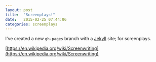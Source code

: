 ```yaml
---
layout: post
title:  "Screenplays!"
date:   2015-02-25 07:44:06
categories: screenplays
---
```

I've created a new `gh-pages` branch with a [Jekyll] site;
for screenplays.

[https://en.wikipedia.org/wiki/Screenwriting](https://en.wikipedia.org/wiki/Screenwriting)

[jekyll]:      http://jekyllrb.com
